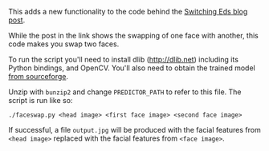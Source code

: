This adds a new functionality to the code behind the [Switching Eds blog post](http://matthewearl.github.io/2015/07/28/switching-eds-with-python/).

While the post in the link shows the swapping of one face with another, this code makes you swap two faces.

To run the script you'll need to install dlib (http://dlib.net) including its
Python bindings, and OpenCV. You'll also need to obtain the trained model [from
sourceforge](http://sourceforge.net/projects/dclib/files/dlib/v18.10/shape_predictor_68_face_landmarks.dat.bz2).

Unzip with `bunzip2` and change `PREDICTOR_PATH` to refer to this file. The
script is run like so:

    ./faceswap.py <head image> <first face image> <second face image>

If successful, a file `output.jpg` will be produced with the facial features
from `<head image>` replaced with the facial features from `<face image>`.

